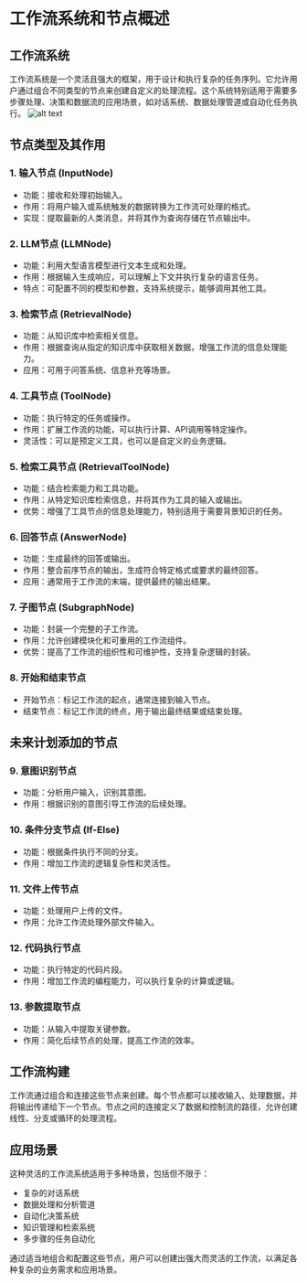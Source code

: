 # 工作流系统和节点概述

## 工作流系统

工作流系统是一个灵活且强大的框架，用于设计和执行复杂的任务序列。它允许用户通过组合不同类型的节点来创建自定义的处理流程。这个系统特别适用于需要多步骤处理、决策和数据流的应用场景，如对话系统、数据处理管道或自动化任务执行。
![alt text](wf-node.png)
## 节点类型及其作用

### 1. 输入节点 (InputNode)
- 功能：接收和处理初始输入。
- 作用：将用户输入或系统触发的数据转换为工作流可处理的格式。
- 实现：提取最新的人类消息，并将其作为查询存储在节点输出中。

### 2. LLM节点 (LLMNode)
- 功能：利用大型语言模型进行文本生成和处理。
- 作用：根据输入生成响应，可以理解上下文并执行复杂的语言任务。
- 特点：可配置不同的模型和参数，支持系统提示，能够调用其他工具。

### 3. 检索节点 (RetrievalNode)
- 功能：从知识库中检索相关信息。
- 作用：根据查询从指定的知识库中获取相关数据，增强工作流的信息处理能力。
- 应用：可用于问答系统、信息补充等场景。

### 4. 工具节点 (ToolNode)
- 功能：执行特定的任务或操作。
- 作用：扩展工作流的功能，可以执行计算、API调用等特定操作。
- 灵活性：可以是预定义工具，也可以是自定义的业务逻辑。

### 5. 检索工具节点 (RetrievalToolNode)
- 功能：结合检索能力和工具功能。
- 作用：从特定知识库检索信息，并将其作为工具的输入或输出。
- 优势：增强了工具节点的信息处理能力，特别适用于需要背景知识的任务。

### 6. 回答节点 (AnswerNode)
- 功能：生成最终的回答或输出。
- 作用：整合前序节点的输出，生成符合特定格式或要求的最终回答。
- 应用：通常用于工作流的末端，提供最终的输出结果。

### 7. 子图节点 (SubgraphNode)
- 功能：封装一个完整的子工作流。
- 作用：允许创建模块化和可重用的工作流组件。
- 优势：提高了工作流的组织性和可维护性，支持复杂逻辑的封装。

### 8. 开始和结束节点
- 开始节点：标记工作流的起点，通常连接到输入节点。
- 结束节点：标记工作流的终点，用于输出最终结果或结束处理。

## 未来计划添加的节点

### 9. 意图识别节点
- 功能：分析用户输入，识别其意图。
- 作用：根据识别的意图引导工作流的后续处理。

### 10. 条件分支节点 (If-Else)
- 功能：根据条件执行不同的分支。
- 作用：增加工作流的逻辑复杂性和灵活性。

### 11. 文件上传节点
- 功能：处理用户上传的文件。
- 作用：允许工作流处理外部文件输入。

### 12. 代码执行节点
- 功能：执行特定的代码片段。
- 作用：增加工作流的编程能力，可以执行复杂的计算或逻辑。

### 13. 参数提取节点
- 功能：从输入中提取关键参数。
- 作用：简化后续节点的处理，提高工作流的效率。

## 工作流构建

工作流通过组合和连接这些节点来创建。每个节点都可以接收输入、处理数据，并将输出传递给下一个节点。节点之间的连接定义了数据和控制流的路径，允许创建线性、分支或循环的处理流程。

## 应用场景

这种灵活的工作流系统适用于多种场景，包括但不限于：
- 复杂的对话系统
- 数据处理和分析管道
- 自动化决策系统
- 知识管理和检索系统
- 多步骤的任务自动化

通过适当地组合和配置这些节点，用户可以创建出强大而灵活的工作流，以满足各种复杂的业务需求和应用场景。

